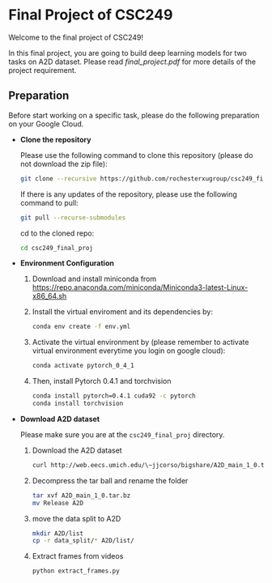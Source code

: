 # Final Project of CSC249
Welcome to the final project of CSC249!

In this final project, you are going to build deep learning models for two tasks on A2D dataset. Please read *final_project.pdf* for more details of the project requirement.



## Preparation

Before start working on a specific task, please do the following preparation on your Google Cloud.

- **Clone the repository**

  Please use the following command to clone this repository (please do not download the zip file):

  ```bash
  git clone --recursive https://github.com/rochesterxugroup/csc249_final_proj.git
  ```

  If there is any updates of the repository, please use the following command to pull:

  ```bash
  git pull --recurse-submodules
  ```

  cd to the cloned repo:

  ```bash
  cd csc249_final_proj
  ```

- **Environment Configuration**

  1. Download and install miniconda from https://repo.anaconda.com/miniconda/Miniconda3-latest-Linux-x86_64.sh

  2. Install the virtual enviroment and its dependencies by:

     ```bash
     conda env create -f env.yml
     ```

  3. Activate the virtual environment by (please remember to activate virtual environment everytime you login on google cloud):

     ```bash
     conda activate pytorch_0_4_1
     ```

  4. Then, install Pytorch 0.4.1 and torchvision

     ```bash
     conda install pytorch=0.4.1 cuda92 -c pytorch
     conda install torchvision
     ```

- **Download A2D dataset**

  Please make sure you are at the `csc249_final_proj` directory.

  1. Download the A2D dataset

     ```bash
     curl http://web.eecs.umich.edu/\~jjcorso/bigshare/A2D_main_1_0.tar.bz --output A2D_main_1_0.tar.bz
     ```

  2. Decompress the tar ball and rename the folder

     ```bash
     tar xvf A2D_main_1_0.tar.bz
     mv Release A2D
     ```

  3. move the data split to A2D

     ```bash
     mkdir A2D/list
     cp -r data_split/* A2D/list/
     ```

  4. Extract frames from videos

     ```bash
     python extract_frames.py
     ```

